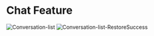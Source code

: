 # Chat Feature

![Conversation-list](https://user-images.githubusercontent.com/52997124/180697910-09eeed87-9c12-41ac-bcaa-2145364f3b8f.png)
![Conversation-list-RestoreSuccess](https://user-images.githubusercontent.com/52997124/180697966-55bd25cb-1557-4e74-b8e5-0879a9b7ee29.png)
